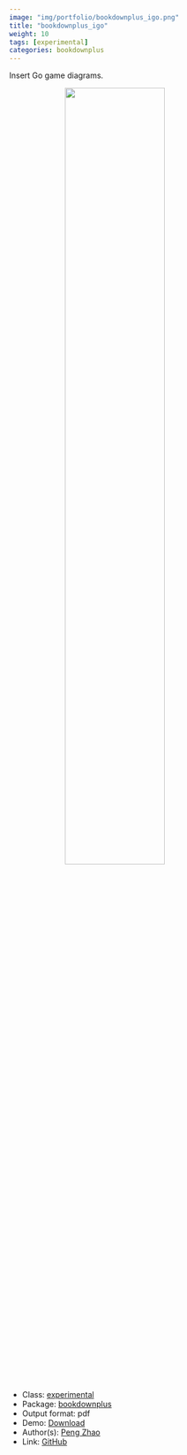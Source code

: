 ```yaml
---
image: "img/portfolio/bookdownplus_igo.png"
title: "bookdownplus_igo"
weight: 10
tags: [experimental]
categories: bookdownplus
---
```


Insert Go game diagrams.

<!--more-->

<a href="../../img/portfolio/bookdownplus_igo.png"><img class = "jf-image-shadow" src="../../img/portfolio/bookdownplus_igo.png" style="display: block; margin: auto;" width="60%"></a>

- Class: [experimental](../../tags/experimental)
- Package: [bookdownplus](bookdownplus)
- Output format: pdf
- Demo: [Download](https://pzhaonet.github.io/bookdownplus/upload/igo/showcase/igo.pdf)
- Author(s): [Peng Zhao](https://pzhao.org)
- Link: [GitHub](https://github.com/pzhaonet/bookdownplus)


